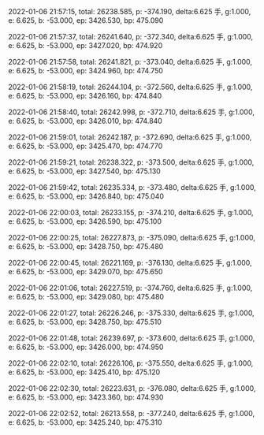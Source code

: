 2022-01-06 21:57:15, total: 26238.585, p: -374.190, delta:6.625 手, g:1.000, e: 6.625, b: -53.000, ep: 3426.530, bp: 475.090

2022-01-06 21:57:37, total: 26241.640, p: -372.340, delta:6.625 手, g:1.000, e: 6.625, b: -53.000, ep: 3427.020, bp: 474.920

2022-01-06 21:57:58, total: 26241.821, p: -373.040, delta:6.625 手, g:1.000, e: 6.625, b: -53.000, ep: 3424.960, bp: 474.750

2022-01-06 21:58:19, total: 26244.104, p: -372.560, delta:6.625 手, g:1.000, e: 6.625, b: -53.000, ep: 3426.160, bp: 474.840

2022-01-06 21:58:40, total: 26242.998, p: -372.710, delta:6.625 手, g:1.000, e: 6.625, b: -53.000, ep: 3426.010, bp: 474.840

2022-01-06 21:59:01, total: 26242.187, p: -372.690, delta:6.625 手, g:1.000, e: 6.625, b: -53.000, ep: 3425.470, bp: 474.770

2022-01-06 21:59:21, total: 26238.322, p: -373.500, delta:6.625 手, g:1.000, e: 6.625, b: -53.000, ep: 3427.540, bp: 475.130

2022-01-06 21:59:42, total: 26235.334, p: -373.480, delta:6.625 手, g:1.000, e: 6.625, b: -53.000, ep: 3426.840, bp: 475.040

2022-01-06 22:00:03, total: 26233.155, p: -374.210, delta:6.625 手, g:1.000, e: 6.625, b: -53.000, ep: 3426.590, bp: 475.100

2022-01-06 22:00:25, total: 26227.873, p: -375.090, delta:6.625 手, g:1.000, e: 6.625, b: -53.000, ep: 3428.750, bp: 475.480

2022-01-06 22:00:45, total: 26221.169, p: -376.130, delta:6.625 手, g:1.000, e: 6.625, b: -53.000, ep: 3429.070, bp: 475.650

2022-01-06 22:01:06, total: 26227.519, p: -374.760, delta:6.625 手, g:1.000, e: 6.625, b: -53.000, ep: 3429.080, bp: 475.480

2022-01-06 22:01:27, total: 26226.246, p: -375.330, delta:6.625 手, g:1.000, e: 6.625, b: -53.000, ep: 3428.750, bp: 475.510

2022-01-06 22:01:48, total: 26239.697, p: -373.600, delta:6.625 手, g:1.000, e: 6.625, b: -53.000, ep: 3426.000, bp: 474.950

2022-01-06 22:02:10, total: 26226.106, p: -375.550, delta:6.625 手, g:1.000, e: 6.625, b: -53.000, ep: 3425.410, bp: 475.120

2022-01-06 22:02:30, total: 26223.631, p: -376.080, delta:6.625 手, g:1.000, e: 6.625, b: -53.000, ep: 3423.360, bp: 474.930

2022-01-06 22:02:52, total: 26213.558, p: -377.240, delta:6.625 手, g:1.000, e: 6.625, b: -53.000, ep: 3425.240, bp: 475.310